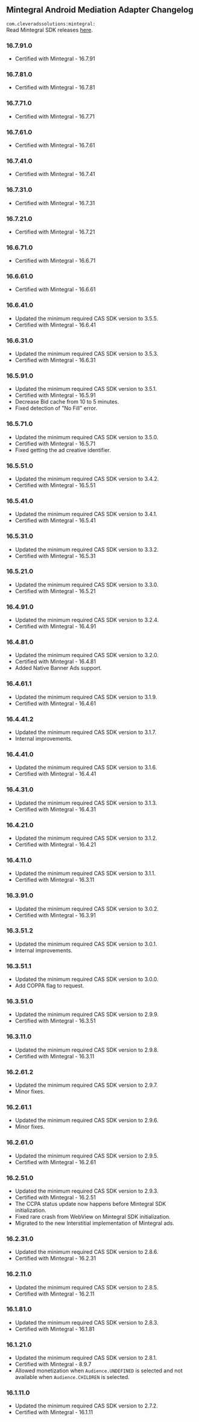## Mintegral Android Mediation Adapter Changelog
`com.cleveradssolutions:mintegral:`  
Read Mintegral SDK releases [here](http://cdn-adn.rayjump.com/cdn-adn/v2/markdown_v2/index.html?file=sdk-m_sdk-android&lang=en).

### 16.7.91.0
- Certified with Mintegral - 16.7.91

### 16.7.81.0
- Certified with Mintegral - 16.7.81

### 16.7.71.0
- Certified with Mintegral - 16.7.71

### 16.7.61.0
- Certified with Mintegral - 16.7.61

### 16.7.41.0
- Certified with Mintegral - 16.7.41

### 16.7.31.0
- Certified with Mintegral - 16.7.31

### 16.7.21.0
- Certified with Mintegral - 16.7.21

### 16.6.71.0
- Certified with Mintegral - 16.6.71

### 16.6.61.0
- Certified with Mintegral - 16.6.61

### 16.6.41.0
- Updated the minimum required CAS SDK version to 3.5.5.
- Certified with Mintegral - 16.6.41

### 16.6.31.0
- Updated the minimum required CAS SDK version to 3.5.3.
- Certified with Mintegral - 16.6.31

### 16.5.91.0
- Updated the minimum required CAS SDK version to 3.5.1.
- Certified with Mintegral - 16.5.91
- Decrease Bid cache from 10 to 5 minutes.
- Fixed detection of "No Fill" error.

### 16.5.71.0
- Updated the minimum required CAS SDK version to 3.5.0.
- Certified with Mintegral - 16.5.71
- Fixed getting the ad creative identifier.

### 16.5.51.0
- Updated the minimum required CAS SDK version to 3.4.2.
- Certified with Mintegral - 16.5.51

### 16.5.41.0
- Updated the minimum required CAS SDK version to 3.4.1.
- Certified with Mintegral - 16.5.41

### 16.5.31.0
- Updated the minimum required CAS SDK version to 3.3.2.
- Certified with Mintegral - 16.5.31

### 16.5.21.0
- Updated the minimum required CAS SDK version to 3.3.0.
- Certified with Mintegral - 16.5.21

### 16.4.91.0
- Updated the minimum required CAS SDK version to 3.2.4.
- Certified with Mintegral - 16.4.91

### 16.4.81.0
- Updated the minimum required CAS SDK version to 3.2.0.
- Certified with Mintegral - 16.4.81
- Added Native Banner Ads support.

### 16.4.61.1
- Updated the minimum required CAS SDK version to 3.1.9.
- Certified with Mintegral - 16.4.61

### 16.4.41.2
- Updated the minimum required CAS SDK version to 3.1.7.
- Internal improvements.

### 16.4.41.0
- Updated the minimum required CAS SDK version to 3.1.6.
- Certified with Mintegral - 16.4.41

### 16.4.31.0
- Updated the minimum required CAS SDK version to 3.1.3.
- Certified with Mintegral - 16.4.31

### 16.4.21.0
- Updated the minimum required CAS SDK version to 3.1.2.
- Certified with Mintegral - 16.4.21

### 16.4.11.0
- Updated the minimum required CAS SDK version to 3.1.1.
- Certified with Mintegral - 16.3.11

### 16.3.91.0
- Updated the minimum required CAS SDK version to 3.0.2.
- Certified with Mintegral - 16.3.91

### 16.3.51.2
- Updated the minimum required CAS SDK version to 3.0.1.
- Internal improvements.

### 16.3.51.1
- Updated the minimum required CAS SDK version to 3.0.0.
- Add COPPA flag to request.

### 16.3.51.0
- Updated the minimum required CAS SDK version to 2.9.9.
- Certified with Mintegral - 16.3.51

### 16.3.11.0
- Updated the minimum required CAS SDK version to 2.9.8.
- Certified with Mintegral - 16.3.11

### 16.2.61.2
- Updated the minimum required CAS SDK version to 2.9.7.
- Minor fixes.

### 16.2.61.1
- Updated the minimum required CAS SDK version to 2.9.6.
- Minor fixes.

### 16.2.61.0
- Updated the minimum required CAS SDK version to 2.9.5.
- Certified with Mintegral - 16.2.61

### 16.2.51.0
- Updated the minimum required CAS SDK version to 2.9.3.
- Certified with Mintegral - 16.2.51
- The CCPA status update now happens before Mintegral SDK initialization.
- Fixed rare crash from WebView on Mintegral SDK initialization.
- Migrated to the new Interstitial implementation of Mintegral ads.

### 16.2.31.0
- Updated the minimum required CAS SDK version to 2.8.6.
- Certified with Mintegral - 16.2.31

### 16.2.11.0
- Updated the minimum required CAS SDK version to 2.8.5.
- Certified with Mintegral - 16.2.11

### 16.1.81.0
- Updated the minimum required CAS SDK version to 2.8.3.
- Certified with Mintegral - 16.1.81

### 16.1.21.0
- Updated the minimum required CAS SDK version to 2.8.1.
- Certified with Mintegral - 8.9.7
- Allowed monetization when `Audience.UNDEFINED` is selected and not available when `Audience.CHILDREN` is selected.

### 16.1.11.0
- Updated the minimum required CAS SDK version to 2.7.2.
- Certified with Mintegral - 16.1.11